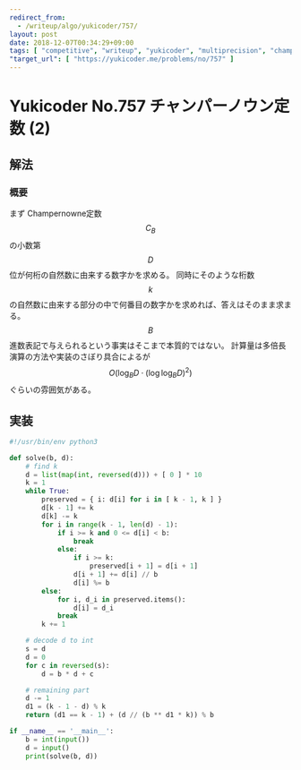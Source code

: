 ```yaml
---
redirect_from:
  - /writeup/algo/yukicoder/757/
layout: post
date: 2018-12-07T00:34:29+09:00
tags: [ "competitive", "writeup", "yukicoder", "multiprecision", "champernowne-constant" ]
"target_url": [ "https://yukicoder.me/problems/no/757" ]
---
```


# Yukicoder No.757 チャンパーノウン定数 (2)

## 解法

### 概要

まず Champernowne定数 $$C_B$$ の小数第 $$D$$ 位が何桁の自然数に由来する数字かを求める。
同時にそのような桁数 $$k$$ の自然数に由来する部分の中で何番目の数字かを求めれば、答えはそのまま求まる。
$$B$$ 進数表記で与えられるという事実はそこまで本質的ではない。
計算量は多倍長演算の方法や実装のさぼり具合によるが $$O(\log_B D \cdot (\log \log_B D)^2)$$ ぐらいの雰囲気がある。

## 実装

``` python
#!/usr/bin/env python3

def solve(b, d):
    # find k
    d = list(map(int, reversed(d))) + [ 0 ] * 10
    k = 1
    while True:
        preserved = { i: d[i] for i in [ k - 1, k ] }
        d[k - 1] += k
        d[k] -= k
        for i in range(k - 1, len(d) - 1):
            if i >= k and 0 <= d[i] < b:
                break
            else:
                if i >= k:
                    preserved[i + 1] = d[i + 1]
                d[i + 1] += d[i] // b
                d[i] %= b
        else:
            for i, d_i in preserved.items():
                d[i] = d_i
            break
        k += 1

    # decode d to int
    s = d
    d = 0
    for c in reversed(s):
        d = b * d + c

    # remaining part
    d -= 1
    d1 = (k - 1 - d) % k
    return (d1 == k - 1) + (d // (b ** d1 * k)) % b

if __name__ == '__main__':
    b = int(input())
    d = input()
    print(solve(b, d))
```
